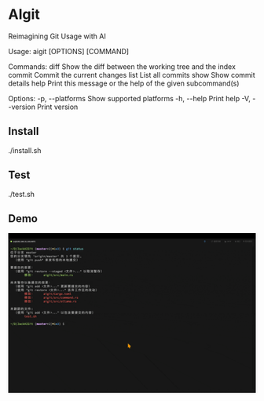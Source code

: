 # AIgit

Reimagining Git Usage with AI

Usage: aigit [OPTIONS] [COMMAND]

Commands:
  diff    Show the diff between the working tree and the index
  commit  Commit the current changes
  list    List all commits
  show    Show commit details
  help    Print this message or the help of the given subcommand(s)

Options:
  -p, --platforms  Show supported platforms
  -h, --help       Print help
  -V, --version    Print version

## Install

./install.sh

## Test

./test.sh

## Demo

![aigit_commit_usage](images/aigit_commit_usage.gif)